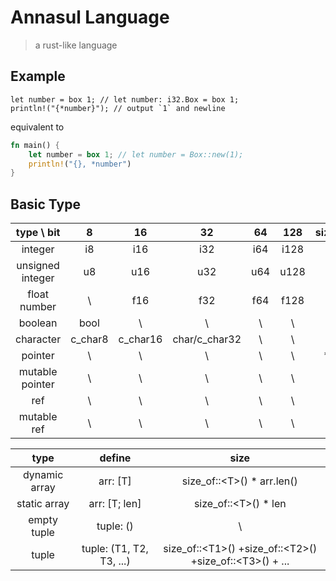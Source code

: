 # Annasul Language

> a rust-like language

## Example

```
let number = box 1; // let number: i32.Box = box 1;
println!("{*number}"); // output `1` and newline
```

equivalent to

```rust
fn main() {
    let number = box 1; // let number = Box::new(1); 
    println!("{}, *number")
}
```

## Basic Type

|    type \ bit    |    8    |    16    |      32       | 64  | 128  | size(32\|64) |
|:----------------:|:-------:|:--------:|:-------------:|:---:|:----:|:------------:|
|     integer      |   i8    |   i16    |      i32      | i64 | i128 |    isize     |
| unsigned integer |   u8    |   u16    |      u32      | u64 | u128 |    usize     |
|   float number   |    \    |   f16    |      f32      | f64 | f128 |      \       |
|     boolean      |  bool   |    \     |       \       |  \  |  \   |      \       |
|    character     | c_char8 | c_char16 | char/c_char32 |  \  |  \   |      \       |
|     pointer      |    \    |    \     |       \       |  \  |  \   |   *const T   |
| mutable pointer  |    \    |    \     |       \       |  \  |  \   |    *mut T    |
|       ref        |    \    |    \     |       \       |  \  |  \   |      &T      |
|   mutable ref    |    \    |    \     |       \       |  \  |  \   |    &mut T    |

|     type      |          define          |                            size                            |
|:-------------:|:------------------------:|:----------------------------------------------------------:|
| dynamic array |         arr: [T]         |                size_of::\<T\>() * arr.len()                |
| static array  |      arr: [T; len]       |                   size_of::\<T\>() * len                   |
|  empty tuple  |        tuple: ()         |                             \                              |
|     tuple     | tuple: (T1, T2, T3, ...) | size_of::\<T1>() +size_of::\<T2>() +size_of::\<T3>() + ... |
